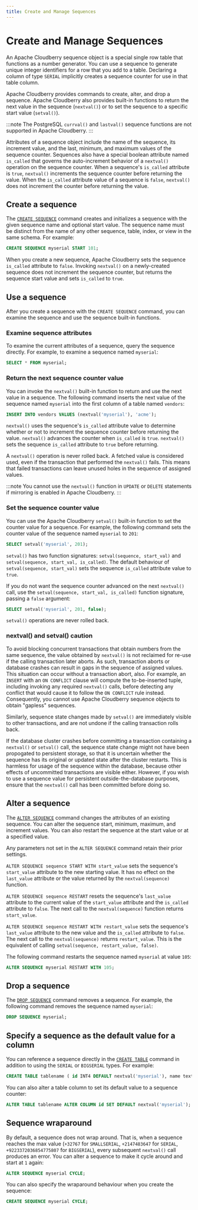 ```yaml
---
title: Create and Manage Sequences
---
```


# Create and Manage Sequences

An Apache Cloudberry sequence object is a special single row table that functions as a number generator. You can use a sequence to generate unique integer identifiers for a row that you add to a table. Declaring a column of type `SERIAL` implicitly creates a sequence counter for use in that table column.

Apache Cloudberry provides commands to create, alter, and drop a sequence. Apache Cloudberry also provides built-in functions to return the next value in the sequence (`nextval()`) or to set the sequence to a specific start value (`setval()`).

:::note
The PostgreSQL `currval()` and `lastval()` sequence functions are not supported in Apache Cloudberry.
:::

Attributes of a sequence object include the name of the sequence, its increment value, and the last, minimum, and maximum values of the sequence counter. Sequences also have a special boolean attribute named `is_called` that governs the auto-increment behavior of a `nextval()` operation on the sequence counter. When a sequence's `is_called` attribute is `true`, `nextval()` increments the sequence counter before returning the value. When the `is_called` attribute value of a sequence is `false`, `nextval()` does not increment the counter before returning the value.

## Create a sequence

The [`CREATE SEQUENCE`](../../sql-stmts/create-sequence.md) command creates and initializes a sequence with the given sequence name and optional start value. The sequence name must be distinct from the name of any other sequence, table, index, or view in the same schema. For example:

```sql
CREATE SEQUENCE myserial START 101;
```

When you create a new sequence, Apache Cloudberry sets the sequence `is_called` attribute to `false`. Invoking `nextval()` on a newly-created sequence does not increment the sequence counter, but returns the sequence start value and sets `is_called` to `true`.

## Use a sequence

After you create a sequence with the `CREATE SEQUENCE` command, you can examine the sequence and use the sequence built-in functions.

### Examine sequence attributes

To examine the current attributes of a sequence, query the sequence directly. For example, to examine a sequence named `myserial`:

```sql
SELECT * FROM myserial;
```

### Return the next sequence counter value

You can invoke the `nextval()` built-in function to return and use the next value in a sequence. The following command inserts the next value of the sequence named `myserial` into the first column of a table named `vendors`:

```sql
INSERT INTO vendors VALUES (nextval('myserial'), 'acme');
```

`nextval()` uses the sequence's `is_called` attribute value to determine whether or not to increment the sequence counter before returning the value. `nextval()` advances the counter when `is_called` is `true`. `nextval()` sets the sequence `is_called` attribute to `true` before returning.

A `nextval()` operation is never rolled back. A fetched value is considered used, even if the transaction that performed the `nextval()` fails. This means that failed transactions can leave unused holes in the sequence of assigned values.

:::note
You cannot use the `nextval()` function in `UPDATE` or `DELETE` statements if mirroring is enabled in Apache Cloudberry.
:::

### Set the sequence counter value

You can use the Apache Cloudberry `setval()` built-in function to set the counter value for a sequence. For example, the following command sets the counter value of the sequence named `myserial` to `201`:

```sql
SELECT setval('myserial', 201);
```

`setval()` has two function signatures: `setval(sequence, start_val)` and `setval(sequence, start_val, is_called)`. The default behaviour of `setval(sequence, start_val)` sets the sequence `is_called` attribute value to `true`.

If you do not want the sequence counter advanced on the next `nextval()` call, use the `setval(sequence, start_val, is_called)` function signature, passing a `false` argument:

```sql
SELECT setval('myserial', 201, false);
```

`setval()` operations are never rolled back.

### nextval() and setval() caution

To avoid blocking concurrent transactions that obtain numbers from the same sequence, the value obtained by `nextval()` is not reclaimed for re-use if the calling transaction later aborts. As such, transaction aborts or database crashes can result in gaps in the sequence of assigned values. This situation can occur without a transaction abort, also. For example, an `INSERT` with an `ON CONFLICT` clause will compute the to-be-inserted tuple, including invoking any required `nextval()` calls, before detecting any conflict that would cause it to follow the `ON CONFLICT` rule instead. Consequently, you cannot use Apache Cloudberry sequence objects to obtain "gapless" sequences.

Similarly, sequence state changes made by `setval()` are immediately visible to other transactions, and are not undone if the calling transaction rolls back.

If the database cluster crashes before committing a transaction containing a `nextval()` or `setval()` call, the sequence state change might not have been propogated to persistent storage, so that it is uncertain whether the sequence has its original or updated state after the cluster restarts. This is harmless for usage of the sequence within the database, because other effects of uncommitted transactions are visible either. However, if you wish to use a sequence value for persistent outside-the-database purposes, ensure that the `nextval()` call has been committed before doing so.

## Alter a sequence

The [`ALTER SEQUENCE`](../../sql-stmts/alter-sequence.md) command changes the attributes of an existing sequence. You can alter the sequence start, minimum, maximum, and increment values. You can also restart the sequence at the start value or at a specified value.

Any parameters not set in the `ALTER SEQUENCE` command retain their prior settings.

`ALTER SEQUENCE sequence START WITH start_value` sets the sequence's `start_value` attribute to the new starting value. It has no effect on the `last_value` attribute or the value returned by the `nextval(sequence)` function.

`ALTER SEQUENCE sequence RESTART` resets the sequence's `last_value` attribute to the current value of the `start_value` attribute and the `is_called` attribute to `false`. The next call to the `nextval(sequence)` function returns `start_value`.

`ALTER SEQUENCE sequence RESTART WITH restart_value` sets the sequence's `last_value` attribute to the new value and the `is_called` attribute to `false`. The next call to the `nextval(sequence)` returns `restart_value`. This is the equivalent of calling `setval(sequence, restart_value, false)`.

The following command restarts the sequence named `myserial` at value `105`:

```sql
ALTER SEQUENCE myserial RESTART WITH 105;
```

## Drop a sequence

The [`DROP SEQUENCE`](../../sql-stmts/drop-sequence.md) command removes a sequence. For example, the following command removes the sequence named `myserial`:

```sql
DROP SEQUENCE myserial;
```

## Specify a sequence as the default value for a column

You can reference a sequence directly in the [`CREATE TABLE`](../../sql-stmts/create-table.md) command in addition to using the `SERIAL` or `BIGSERIAL` types. For example:

```sql
CREATE TABLE tablename ( id INT4 DEFAULT nextval('myserial'), name text );
```

You can also alter a table column to set its default value to a sequence counter:

```sql
ALTER TABLE tablename ALTER COLUMN id SET DEFAULT nextval('myserial');
```

## Sequence wraparound

By default, a sequence does not wrap around. That is, when a sequence reaches the max value (`+32767` for `SMALLSERIAL`, `+2147483647` for `SERIAL`, `+9223372036854775807` for `BIGSERIAL`), every subsequent `nextval()` call produces an error. You can alter a sequence to make it cycle around and start at `1` again:

```sql
ALTER SEQUENCE myserial CYCLE;
```

You can also specify the wraparound behaviour when you create the sequence:

```sql
CREATE SEQUENCE myserial CYCLE;
```
